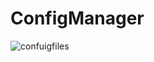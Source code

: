 # ConfigManager

![confuigfiles](https://user-images.githubusercontent.com/70720366/161430980-83a19497-08ae-4026-b42a-3e448746ad1e.PNG)
